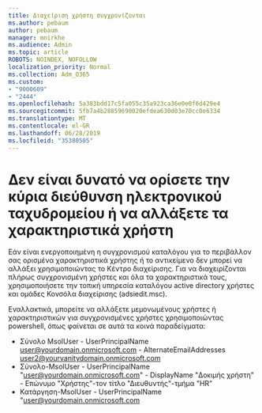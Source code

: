 ```yaml
---
title: Διαχείριση χρήστη συγχρονίζονται
ms.author: pebaum
author: pebaum
manager: mnirkhe
ms.audience: Admin
ms.topic: article
ROBOTS: NOINDEX, NOFOLLOW
localization_priority: Normal
ms.collection: Adm_O365
ms.custom:
- "9000609"
- "2444"
ms.openlocfilehash: 5a383bdd17c5fa055c35a923ca36e0e0f6d429e4
ms.sourcegitcommit: 5fb7a4b28859690020efdea630d03e70cc0e6334
ms.translationtype: MT
ms.contentlocale: el-GR
ms.lasthandoff: 06/28/2019
ms.locfileid: "35380505"
---
```

# <a name="unable-to-set-primary-email-address-or-change-user-attributes"></a>Δεν είναι δυνατό να ορίσετε την κύρια διεύθυνση ηλεκτρονικού ταχυδρομείου ή να αλλάξετε τα χαρακτηριστικά χρήστη

Εάν είναι ενεργοποιημένη η συγχρονισμού καταλόγου για το περιβάλλον σας ορισμένα χαρακτηριστικά χρήστης ή το αντικείμενο δεν μπορεί να αλλάξει χρησιμοποιώντας το Κέντρο διαχείρισης.
Για να διαχειρίζονται πλήρως συγχρονισμένη χρήστες και όλα τα χαρακτηριστικά τους, χρησιμοποιήσετε την τοπική υπηρεσία καταλόγου active directory χρήστες και ομάδες Κονσόλα διαχείρισης (adsiedit.msc).  

Εναλλακτικά, μπορείτε να αλλάξετε μεμονωμένους χρήστες ή χαρακτηριστικών για συγχρονισμένες χρήστες χρησιμοποιώντας powershell, όπως φαίνεται σε αυτά τα κοινά παραδείγματα: 
- Σύνολο MsolUser - UserPrincipalName user@yourdomain.onmicrosoft.com - AlternateEmailAddresses user2@yourvanitydomain.onmicrosoft.com
- Σύνολο-MsolUser - UserPrincipalName "user@yourdomain.onmicrosoft.com" - DisplayName "Δοκιμής χρήστη" - Επώνυμο "Χρήστης"-τον τίτλο "Διευθυντής"-τμήμα "HR"
- Κατάργηση-MsolUser - UserPrincipalName "user@yourdomain.onmicrosoft.com